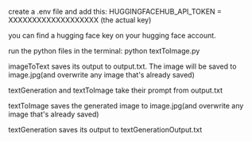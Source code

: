 create a .env file and add this:
HUGGINGFACEHUB_API_TOKEN = XXXXXXXXXXXXXXXXXXX (the actual key)

you can find a hugging face key on your hugging face account. 

run the python files in the terminal: python textToImage.py

imageToText saves its output to output.txt.
The image will be saved to image.jpg(and overwrite any image that's already saved)

textGeneration and textToImage take their prompt from output.txt

textToImage saves the generated image to image.jpg(and overwrite any image that's already saved)

textGeneration saves its output to textGenerationOutput.txt
